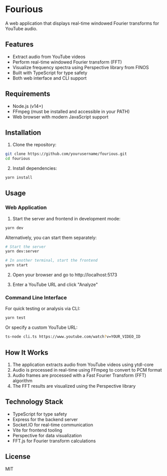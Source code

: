 # Fourious

A web application that displays real-time windowed Fourier transforms for YouTube audio.

## Features

- Extract audio from YouTube videos
- Perform real-time windowed Fourier transform (FFT)
- Visualize frequency spectra using Perspective library from FINOS
- Built with TypeScript for type safety
- Both web interface and CLI support

## Requirements

- Node.js (v14+)
- FFmpeg (must be installed and accessible in your PATH)
- Web browser with modern JavaScript support

## Installation

1. Clone the repository:

```bash
git clone https://github.com/yourusername/fourious.git
cd fourious
```

2. Install dependencies:

```bash
yarn install
```

## Usage

### Web Application

1. Start the server and frontend in development mode:

```bash
yarn dev
```

Alternatively, you can start them separately:

```bash
# Start the server
yarn dev:server

# In another terminal, start the frontend
yarn start
```

2. Open your browser and go to http://localhost:5173

3. Enter a YouTube URL and click "Analyze"

### Command Line Interface

For quick testing or analysis via CLI:

```bash
yarn test
```

Or specify a custom YouTube URL:

```bash
ts-node cli.ts https://www.youtube.com/watch?v=YOUR_VIDEO_ID
```

## How It Works

1. The application extracts audio from YouTube videos using ytdl-core
2. Audio is processed in real-time using FFmpeg to convert to PCM format
3. Audio frames are processed with a Fast Fourier Transform (FFT) algorithm
4. The FFT results are visualized using the Perspective library

## Technology Stack

- TypeScript for type safety
- Express for the backend server
- Socket.IO for real-time communication
- Vite for frontend tooling
- Perspective for data visualization
- FFT.js for Fourier transform calculations

## License

MIT
